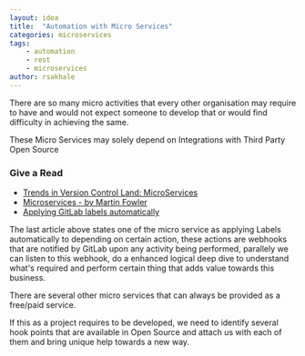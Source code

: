 ```yaml
---
layout: idea
title:  "Automation with Micro Services"
categories: microservices
tags: 
    - automation
    - rest
    - microservices
author: rsakhale
---
```


There are so many micro activities that every other organisation may require to have and would not expect someone to develop that or would find difficulty in achieving the same.
<!--more-->
These Micro Services may solely depend on Integrations with Third Party Open Source

### Give a Read

- [Trends in Version Control Land: MicroServices](https://about.gitlab.com/2016/08/16/trends-in-version-control-land-microservices/)
- [Microservices - by Martin Fowler](http://martinfowler.com/articles/microservices.html#MicroservicesAndSoa)
- [Applying GitLab labels automatically](http://infrastructuredevops.com/08-04-2016/automated-gitlab-labels.html)

The last article above states one of the micro service as applying Labels automatically to depending on certain action, these actions are webhooks that are notified by GitLab upon any activity being performed, parallely we can listen to this webhook, do a enhanced logical deep dive to understand what's required and perform certain thing that adds value towards this business.

There are several other micro services that can always be provided as a free/paid service.

If this as a project requires to be developed, we need to identify several hook points that are available in Open Source and attach us with each of them and bring unique help towards a new way.
